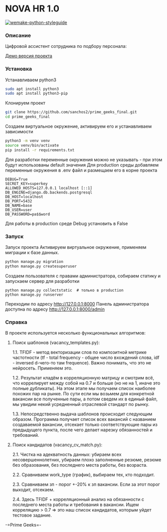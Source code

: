 # NOVA HR 1.0

[![wemake-python-styleguide](https://img.shields.io/badge/style-wemake-000000.svg)](https://github.com/wemake-services/wemake-python-styleguide)

### Описание

Цифровой ассистент сотрудника по подбору персонала:

[Демо версия проекта](http://hr.nautilus.com.ru/) 

### Установка

Устанавливаем python3

```sh
sudo apt install python3
sudo apt install python3-pip
```

Клонируем проект

```sh
git clone https://github.com/sanchos2/prime_geeks_final.git
cd prime_geeks_final

```

Создаем виртуальное окружение, активируем его и  устанавливаем зависимости

```sh
python3 -m venv venv
source venv/bin/activate
pip install -r requirements.txt
```
Для разработки переменные окружения можно не указывать - при этом будут использованы default значения
Для production среды добавляем переменные окружения в .env файл и размещаем его в корне проекта

```
DEBUG=True
SECRET_KEY=superkey
ALLOWED_HOSTS=127.0.0.1 localhost [::1]
DB_ENGINE=django.db.backends.postgresql
DB_HOST=localhost
DB_PORT=5432
DB_NAME=base
DB_USER=user
DB_PASSWORD=pa$$word

```
Для работы в production среде Debug установить в False 

### Запуск

Запуск проекта
Активируем виртуальное окружение, применяем миграции к базе данных.

```sh
python manage.py migration
python manage.py createsuperuser
```

Создаем пользователя с правами администратора, собираем статику и  запускаем сервер для разработки

```
python manage.py collectstatic  # только в production
python manage.py runserver
```


Переходим по адресу http://127.0.0.1:8000
Панель администратора доступна по адресу http://127.0.0.1:8000/admin


### Справка
В проекте используется несколько функциональных алгоритмов:
1. Поиск шаблонов (vacancy_templates.py):

    1.1. TFIDF - метод векторизации слов по композитной метрике частотности (tf - total frequency - общее число вхождений слова, idf - inversed d-чего-то там frequence). Важно понимать, что это не нейросеть.
    Применяем это.
    
    1.2. Результат кладём в корреляционную матрицу и смотрим всё, что коррелирует между собой на 0.7 и больше (но не на 1, иначе это полные дубликаты).
    На этом этапе мы получаем список наиболее похожих пар на рынке. По сути если мы возьмем для конкретной вакансии все полученные пары, а потом сведем их в единый файл, мы увидим некий усредненный отраслевой стандарт по рынку.
    
    1.3. Непосредственно выдача шаблонов происходит следующим образом. Программа получает список всех вакансий с названием создаваемой вакансии, отсекает только соответствующие пары из предыдущего пункта, после чего делает нарезку обязанностей и требований.
    
2. Поиск кандидатов (vacancy_cv_match.py):

    2.1. Чистка на адекватность данных: убираем всех несовершеннолетних, убираем плохо заполненные резюме, резюме без образования, без последнего места работы, без возраста.
    
    2.2. Сравниваем work_type (график), выбираем тех, кто подходит.
    
    2.3. Сравниваем зп - порог +-20% к зп вакансии. Если за этот порог выходит, отсекаем.
    
    2.4. Здесь TFIDF + корреляционный анализ на обязанности с последнего места работы и требования в вакансии. Ищем корреляцию > 0.7 => это наш список кандидатов, которым уйдет тестовое задание.


-=Prime Geeks=-
